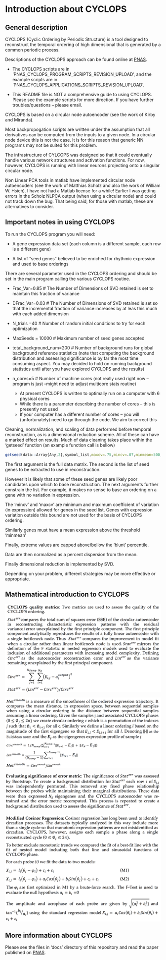 # Introduction about CYCLOPS

## General description

CYCLOPS (Cyclic Ordering by Periodic Structure) is a tool designed to reconstruct the temporal ordering of high dimensional that is generated by a common periodic process.

Descriptions of the CYCLOPS approach can be found online at [PNAS](http://www.pnas.org/content/early/2017/04/19/1619320114.full).

* The CYCLOPS scripts are in ‘PNAS_CYCLOPS_PROGRAM_SCRIPTS_REVISION_UPLOAD’, and the example scripts are in  ’PNAS_CYCLOPS_APPLICATIONS_SCRIPTS_REVISION_UPLOAD’.

* This README file is NOT a comprehensive guide to using CYCLOPS. Please see the example scripts for more direction. If you have further troubles/questions – please email.

CYCLOPS is based on a circular node autoencoder (see the work of Kirby and Miranda). 

Most backpropogation scripts are written under the assumption that all derivatives can be computed from the inputs to a given node. In a circular node device this is not the case. It is for this reason that generic NN programs may not be suited for this problem.

The infrastructure of CYLCOPS was designed so that it could eventually handle various network structures and activation functions. For now, however, CYCLOPS is running with linear neurons projecting onto a singular circular node.  

Non Linear PCA tools in matlab have implemented circular node autoencoders (see the work of Matthias Scholz and also the work of William W. Hsieh). I have not had a Matlab license for a while! Earlier I was getting errors in the Scholz NLPCA output (when using a circular node) and could not track down the bug. That being said, for those with matlab, these are alternatives to consider.

## Important notes in using CYCLOPS

To run the CYCLOPS program you will need:

* A gene expression data set (each column is a different sample, each row is a different gene)

* A list of “seed genes” believed to be enriched for rhythmic expression and used to base orderings

There are several parameter used in the CYCLOPS ordering and should be set in the main program calling the various CYCLOPS routine.

* Frac_Var=0.85 # The Number of Dimensions of SVD retained is set to maintain this fraction of variance

* DFrac_Var=0.03 # The Number of Dimensions of SVD retained is set so that the incremental fraction of variance increases by at leas this much with each added dimension

* N_trials =40  # Number of random initial conditions to try for each optimization

* MaxSeeds = 10000  # Maximum number of seed genes accepted

* total_background_num=200 # Number of background runs for global background reference statistics (note that computing the background distribution and assessing significance is by far the most time consuming aspect. You may decided to hold on running background statistics until after you have explored CYCLOPS and the results)

* n_cores=5 # Number of machine cores (not really used right now –program is just –might need to adjust multicore stats routine)

	+ At present CYCLOPS is written to optimally run on a computer with 6 physical cores
	+ While there is a parameter describing the number of cores – this is presently not used
	+ If your computer has a different number of cores – you will (unfortunately) need to go through the code. We aim to correct this

Cleaning, normalization, and scaling of data performed before temporal reconstruction, as is a dimensional reduction scheme. All of these can have a marked effect on results. Much of data cleaning takes place within the ‘getseed’ function (an example function call is bellow)

```r
getseed(data::Array{Any,2},symbol_list,maxcv=.75,mincv=.07,minmean=500,blunt=.99)

```

The first argument is the full data matrix.
The second is the list of seed genes to be extracted to use in reconstruction.

However it is likely that some of these seed genes are likely poor candidates upon which to base reconstruction. The next arguments further constrain the list.
For example,  it makes no sense to base an ordering on a gene with no variation in expression.

The ‘mincv’ and ‘maxcv’ are minimum and maximum coefficient of variation (in expression) allowed for genes in the seed list. Genes with expression variation outside this bound are not used for the basis of CYCLOPS ordering.

Similarly genes must have a mean expression above the threshold ‘minmean’

Finally, extreme values are capped above/bellow the ‘blunt’ percentile. 

Data are then normalized as a percent dispersion from the mean.

Finally dimensional reduction is implemented by SVD.

Depending on your problem, different strategies may be more effective or appropriate.


## Mathematical introduction to CYCLOPS


![](./inst/images/figA.png)

![](./inst/images/figB.png)

![](./inst/images/figC.png)

![](./inst/images/figD.png)


## More information about CYCLOPS


Please see the files in ‘docs’ directory of this repository and read the paper published on [PNAS](http://www.pnas.org/content/early/2017/04/19/1619320114.full). 


